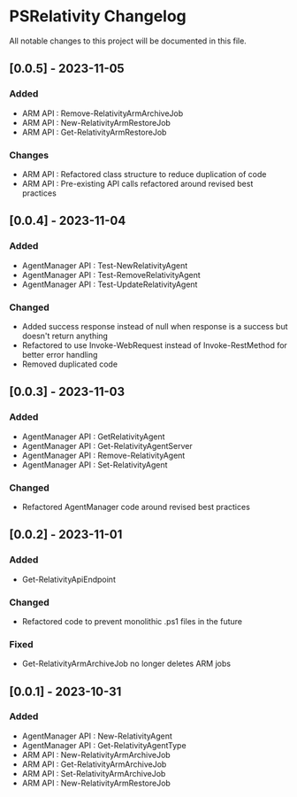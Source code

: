 # PSRelativity Changelog

All notable changes to this project will be documented in this file.

## [0.0.5] - 2023-11-05

### Added
- ARM API : Remove-RelativityArmArchiveJob
- ARM API : New-RelativityArmRestoreJob
- ARM API : Get-RelativityArmRestoreJob

### Changes
- ARM API : Refactored class structure to reduce duplication of code
- ARM API : Pre-existing API calls refactored around revised best practices

## [0.0.4] - 2023-11-04

### Added
- AgentManager API : Test-NewRelativityAgent
- AgentManager API : Test-RemoveRelativityAgent
- AgentManager API : Test-UpdateRelativityAgent

### Changed
- Added success response instead of null when response is a success but doesn't return anything
- Refactored to use Invoke-WebRequest instead of Invoke-RestMethod for better error handling
- Removed duplicated code

## [0.0.3] - 2023-11-03

### Added
- AgentManager API : GetRelativityAgent
- AgentManager API : Get-RelativityAgentServer
- AgentManager API : Remove-RelativityAgent
- AgentManager API : Set-RelativityAgent

### Changed
- Refactored AgentManager code around revised best practices

## [0.0.2] - 2023-11-01

### Added
- Get-RelativityApiEndpoint

### Changed
- Refactored code to prevent monolithic .ps1 files in the future

### Fixed
- Get-RelativityArmArchiveJob no longer deletes ARM jobs

## [0.0.1] - 2023-10-31

### Added
- AgentManager API : New-RelativityAgent
- AgentManager API : Get-RelativityAgentType
- ARM API : New-RelativityArmArchiveJob
- ARM API : Get-RelativityArmArchiveJob
- ARM API : Set-RelativityArmArchiveJob
- ARM API : New-RelativityArmRestoreJob